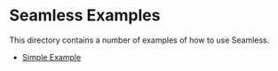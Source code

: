 # Seamless Examples

This directory contains a number of examples of how to use Seamless.

- [Simple Example](simple_example.md)
